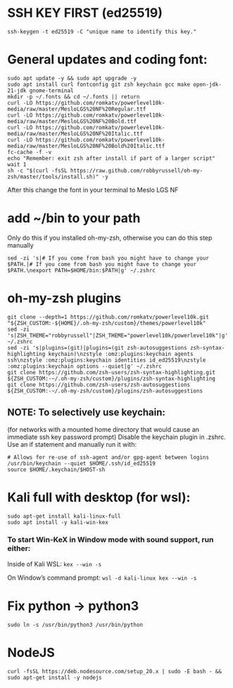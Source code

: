 # SSH KEY FIRST (ed25519)

`ssh-keygen -t ed25519 -C "unique name to identify this key."`


# General updates and coding font:
```
sudo apt update -y && sudo apt upgrade -y
sudo apt install curl fontconfig git zsh keychain gcc make open-jdk-21-jdk gnome-terminal
mkdir -p ~/.fonts && cd ~/.fonts || return
curl -LO https://github.com/romkatv/powerlevel10k-media/raw/master/MesloLGS%20NF%20Regular.ttf
curl -LO https://github.com/romkatv/powerlevel10k-media/raw/master/MesloLGS%20NF%20Bold.ttf
curl -LO https://github.com/romkatv/powerlevel10k-media/raw/master/MesloLGS%20NF%20Italic.ttf
curl -LO https://github.com/romkatv/powerlevel10k-media/raw/master/MesloLGS%20NF%20Bold%20Italic.ttf
fc-cache -f -v
echo "Remember: exit zsh after install if part of a larger script"
wait 1
sh -c "$(curl -fsSL https://raw.github.com/robbyrussell/oh-my-zsh/master/tools/install.sh)" -y
```
After this change the font in your terminal to Meslo LGS NF

# add ~/bin to your path

Only do this if you installed oh-my-zsh, otherwise you can do this step manually
```
sed -zi 's|# If you come from bash you might have to change your $PATH.|# If you come from bash you might have to change your $PATH.\nexport PATH=$HOME/bin:$PATH|g' ~/.zshrc
```

# oh-my-zsh plugins
```
git clone --depth=1 https://github.com/romkatv/powerlevel10k.git "${ZSH_CUSTOM:-${HOME}/.oh-my-zsh/custom}/themes/powerlevel10k"
sed -zi 's|ZSH_THEME="robbyrussell"|ZSH_THEME="powerlevel10k/powerlevel10k"|g' ~/.zshrc
sed -zi 's|plugins=(git)|plugins=(git zsh-autosuggestions zsh-syntax-highlighting keychain)\nzstyle :omz:plugins:keychain agents ssh\nzstyle :omz:plugins:keychain identities id_ed25519\nzstyle :omz:plugins:keychain options --quiet|g' ~/.zshrc
git clone https://github.com/zsh-users/zsh-syntax-highlighting.git ${ZSH_CUSTOM:-~/.oh-my-zsh/custom}/plugins/zsh-syntax-highlighting
git clone https://github.com/zsh-users/zsh-autosuggestions ${ZSH_CUSTOM:-~/.oh-my-zsh/custom}/plugins/zsh-autosuggestions
```
## NOTE: To selectively use keychain:

(for networks with a mounted home directory that would cause an immediate ssh key password prompt)
Disable the keychain plugin in .zshrc. Use an if statement and manually run it with:
```
# Allows for re-use of ssh-agent and/or gpg-agent between logins
/usr/bin/keychain --quiet $HOME/.ssh/id_ed25519
source $HOME/.keychain/$HOST-sh
```

# Kali full with desktop (for wsl):

```
sudo apt-get install kali-linux-full
sudo apt install -y kali-win-kex
```
### To start Win-KeX in Window mode with sound support, run either:

Inside of Kali WSL: `kex --win -s`

On Window’s command prompt: `wsl -d kali-linux kex --win -s`

# Fix python -> python3

`sudo ln -s /usr/bin/python3 /usr/bin/python`

# NodeJS

`curl -fsSL https://deb.nodesource.com/setup_20.x | sudo -E bash - && sudo apt-get install -y nodejs`

